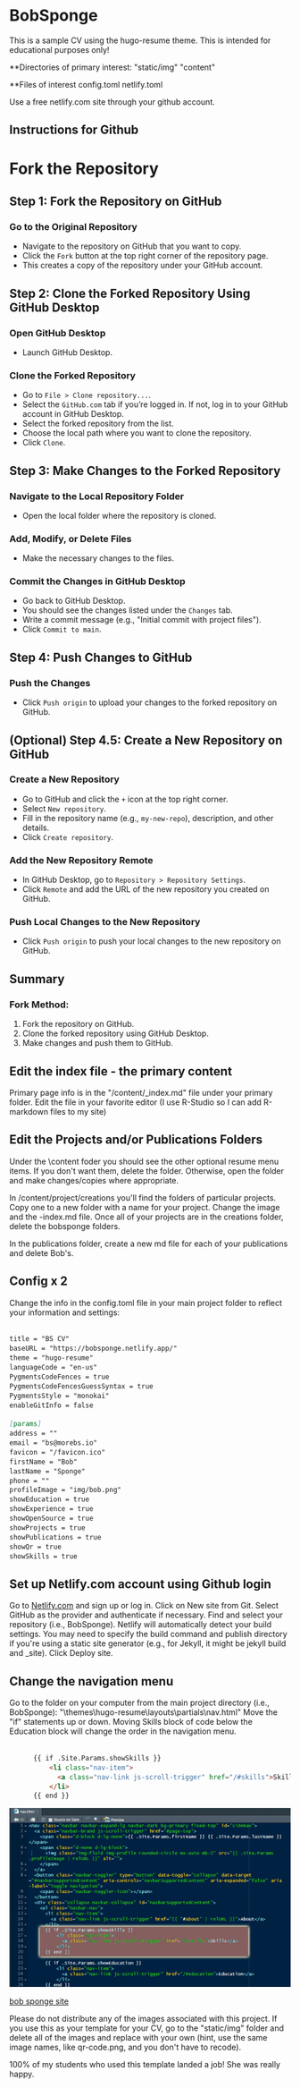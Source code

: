 # BobSponge

This is a sample CV using the hugo-resume theme. This is intended for educational purposes only! 

**Directories of primary interest:
"static/img"
"content"

**Files of interest
config.toml
netlify.toml

Use a free netlify.com site through your github account.

## Instructions for Github

# Fork the Repository

## Step 1: Fork the Repository on GitHub

### Go to the Original Repository
- Navigate to the repository on GitHub that you want to copy.
- Click the `Fork` button at the top right corner of the repository page.
- This creates a copy of the repository under your GitHub account.

## Step 2: Clone the Forked Repository Using GitHub Desktop

### Open GitHub Desktop
- Launch GitHub Desktop.

### Clone the Forked Repository
- Go to `File > Clone repository...`.
- Select the `GitHub.com` tab if you’re logged in. If not, log in to your GitHub account in GitHub Desktop.
- Select the forked repository from the list.
- Choose the local path where you want to clone the repository.
- Click `Clone`.

## Step 3: Make Changes to the Forked Repository

### Navigate to the Local Repository Folder
- Open the local folder where the repository is cloned.

### Add, Modify, or Delete Files
- Make the necessary changes to the files.

### Commit the Changes in GitHub Desktop
- Go back to GitHub Desktop.
- You should see the changes listed under the `Changes` tab.
- Write a commit message (e.g., "Initial commit with project files").
- Click `Commit to main`.

## Step 4: Push Changes to GitHub

### Push the Changes
- Click `Push origin` to upload your changes to the forked repository on GitHub.

## (Optional) Step 4.5: Create a New Repository on GitHub

### Create a New Repository
- Go to GitHub and click the `+` icon at the top right corner.
- Select `New repository`.
- Fill in the repository name (e.g., `my-new-repo`), description, and other details.
- Click `Create repository`.

### Add the New Repository Remote
- In GitHub Desktop, go to `Repository > Repository Settings`.
- Click `Remote` and add the URL of the new repository you created on GitHub.

### Push Local Changes to the New Repository
- Click `Push origin` to push your local changes to the new repository on GitHub.

## Summary

### Fork Method:
1. Fork the repository on GitHub.
2. Clone the forked repository using GitHub Desktop.
3. Make changes and push them to GitHub.


## Edit the index file - the primary content

Primary page info is in the "/content/_index.md" file under your primary folder.
Edit the file in your favorite editor (I use R-Studio so I can add R-markdown files to my site)


## Edit the Projects and/or Publications Folders

Under the \content foder you should see the other optional resume menu items. If you don't want them, delete the folder.  Otherwise, open the folder and make changes/copies where appropriate.

In /content/project/creations you'll find the folders of particular projects.  Copy one to a new folder with a name for your project. Change the image and the -index.md file. Once all of your projects are in the creations folder, delete the bobsponge folders.

In the publications folder, create a new md file for each of your publications and delete Bob's.

## Config x 2

Change the info in the config.toml file in your main project folder to reflect your information and settings:

```markdown

title = "BS CV"
baseURL = "https://bobsponge.netlify.app/"
theme = "hugo-resume"
languageCode = "en-us"
PygmentsCodeFences = true
PygmentsCodeFencesGuessSyntax = true
PygmentsStyle = "monokai"
enableGitInfo = false

[params]
address = ""
email = "bs@morebs.io"
favicon = "/favicon.ico"
firstName = "Bob"
lastName = "Sponge"
phone = ""
profileImage = "img/bob.png"
showEducation = true
showExperience = true
showOpenSource = true
showProjects = true
showPublications = true
showQr = true
showSkills = true

```

## Set up Netlify.com account using Github login

Go to [Netlify.com](https://netlify.com) and sign up or log in.
Click on New site from Git.
Select GitHub as the provider and authenticate if necessary.
Find and select your repository (i.e., BobSponge).
Netlify will automatically detect your build settings. You may need to specify the build command and publish directory if you're using a static site generator (e.g., for Jekyll, it might be jekyll build and _site).
Click Deploy site.

## Change the navigation menu

Go to the folder on your computer from the main project directory (i.e., BobSponge): "\themes\hugo-resume\layouts\partials\nav.html"
Move the "if" statements up or down. Moving Skills block of code below the Education block will change the order in the navigation menu.

```markdown

      {{ if .Site.Params.showSkills }}
          <li class="nav-item">
            <a class="nav-link js-scroll-trigger" href="/#skills">Skills</a>
          </li>
      {{ end }}

```

![nav.html menu](nav.html_image.png)

[bob sponge site](https://bobsponge.netlify.app)
 
Please do not distribute any of the images associated with this project. If you use this as your template for your CV, go to the "static/img" folder and delete all of the images and replace with your own (hint, use the same image names, like qr-code.png, and you don't have to recode).

100% of my students who used this template landed a job!  She was really happy.
